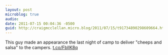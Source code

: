 ```yaml
---
layout: post
microblog: true
audio: 
date: 2011-07-15 00:04:36 -0500
guid: http://craigmcclellan.micro.blog/2011/07/15/t91734890298609664.html
---
```

This guy made an appearance the last night of camp to deliver "cheeps and salsa" to the campers.  [t.co/FbllK8q](http://t.co/FbllK8q)
